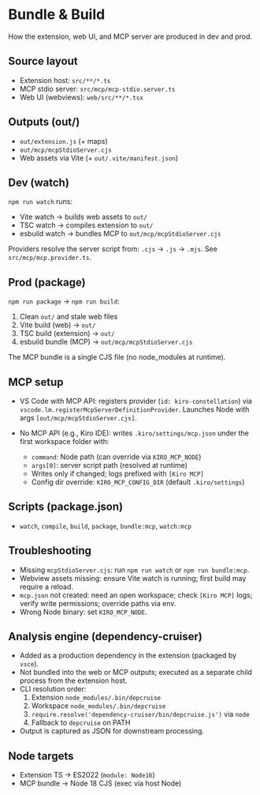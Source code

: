 # Bundle & Build

How the extension, web UI, and MCP server are produced in dev and prod.

## Source layout

- Extension host: `src/**/*.ts`
- MCP stdio server: `src/mcp/mcp-stdio.server.ts`
- Web UI (webviews): `web/src/**/*.tsx`

## Outputs (out/)

- `out/extension.js` (+ maps)
- `out/mcp/mcpStdioServer.cjs`
- Web assets via Vite (+ `out/.vite/manifest.json`)

## Dev (watch)

`npm run watch` runs:

- Vite watch → builds web assets to `out/`
- TSC watch → compiles extension to `out/`
- esbuild watch → bundles MCP to `out/mcp/mcpStdioServer.cjs`

Providers resolve the server script from: `.cjs` → `.js` → `.mjs`. See `src/mcp/mcp.provider.ts`.

## Prod (package)

`npm run package` → `npm run build`:

1) Clean `out/` and stale web files
2) Vite build (web) → `out/`
3) TSC build (extension) → `out/`
4) esbuild bundle (MCP) → `out/mcp/mcpStdioServer.cjs`

The MCP bundle is a single CJS file (no node_modules at runtime).

## MCP setup

- VS Code with MCP API: registers provider (`id: kiro-constellation`) via `vscode.lm.registerMcpServerDefinitionProvider`. Launches Node with args `[out/mcp/mcpStdioServer.cjs]`.
- No MCP API (e.g., Kiro IDE): writes `.kiro/settings/mcp.json` under the first workspace folder with:

  - `command`: Node path (can override via `KIRO_MCP_NODE`)
  - `args[0]`: server script path (resolved at runtime)
  - Writes only if changed; logs prefixed with `[Kiro MCP]`
  - Config dir override: `KIRO_MCP_CONFIG_DIR` (default `.kiro/settings`)

## Scripts (package.json)

- `watch`, `compile`, `build`, `package`, `bundle:mcp`, `watch:mcp`

## Troubleshooting

- Missing `mcpStdioServer.cjs`: run `npm run watch` or `npm run bundle:mcp`.
- Webview assets missing: ensure Vite watch is running; first build may require a reload.
- `mcp.json` not created: need an open workspace; check `[Kiro MCP]` logs; verify write permissions; override paths via env.
- Wrong Node binary: set `KIRO_MCP_NODE`.

## Analysis engine (dependency-cruiser)

- Added as a production dependency in the extension (packaged by `vsce`).
- Not bundled into the web or MCP outputs; executed as a separate child process from the extension host.
- CLI resolution order:
  1) Extension `node_modules/.bin/depcruise`
  2) Workspace `node_modules/.bin/depcruise`
  3) `require.resolve('dependency-cruiser/bin/depcruise.js')` via `node`
  4) Fallback to `depcruise` on PATH
- Output is captured as JSON for downstream processing.

## Node targets

- Extension TS → ES2022 (`module: Node16`)
- MCP bundle → Node 18 CJS (exec via host Node)
